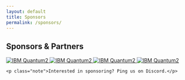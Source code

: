 ```yaml
---
layout: default
title: Sponsors
permalink: /sponsors/
---
```


<main class="container">
  <section id="sponsors" class="card">
    <h2>Sponsors & Partners</h2>
    <div class="sponsor-grid" aria-label="Sponsor logos">
      <a class="sponsor-tile" href="https://www.ibm.com/quantum" target="_blank" rel="noopener">
        <img src="{{ '/assets/IBM_Quantum_Logo.png' | relative_url }}"
           alt="IBM Quantum2" class="sponsor-logo" loading="lazy" decoding="async">
      </a>
      <a class="sponsor-tile" href="https://www.ibm.com/quantum" target="_blank" rel="noopener">
        <img src="{{ '/assets/IBM_Quantum_Logo.png' | relative_url }}"
           alt="IBM Quantum2" class="sponsor-logo" loading="lazy" decoding="async">
      </a>
      <a class="sponsor-tile" href="https://www.ibm.com/quantum" target="_blank" rel="noopener">
        <img src="{{ '/assets/IBM_Quantum_Logo.png' | relative_url }}"
           alt="IBM Quantum2" class="sponsor-logo" loading="lazy" decoding="async">
      </a>
      <a class="sponsor-tile" href="https://www.ibm.com/quantum" target="_blank" rel="noopener">
        <img src="{{ '/assets/Badge.svg' | relative_url }}"
           alt="IBM Quantum2" class="sponsor-logo" loading="lazy" decoding="async">
      </a>
<!--       <img src="{{ '/assets/Badge.svg'| relative_url }}" alt="IBM Quantum" class="sponsor-logo" loading="lazy">
      <img src="{{ '/assets/Badge.svg' | relative_url }}" alt="Qiskit" class="sponsor-logo" loading="lazy">
      <img src="{{ '/assets/Badge_Dark.svg' | relative_url }}" alt="Qiskit" class="sponsor-logo" loading="lazy"> -->
    </div>

    <p class="note">Interested in sponsoring? Ping us on Discord.</p>
  </section>
</main>
